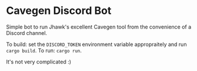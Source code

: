 # Cavegen Discord Bot

Simple bot to run Jhawk's excellent Cavegen tool from the convenience of a Discord channel.

To build: set the `DISCORD_TOKEN` environment variable appropraitely and run `cargo build`.
To run: `cargo run`.

It's not very complicated :)